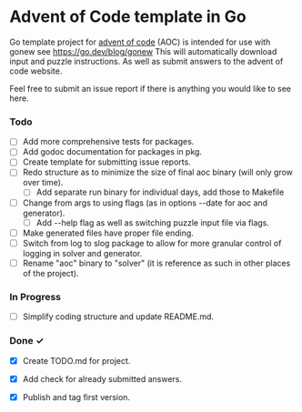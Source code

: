 # Advent of Code template in Go
Go template project for [advent of code](https://adventofcode.com/) (AOC) is intended for use with gonew see https://go.dev/blog/gonew
This will automatically download input and puzzle instructions. As well as submit answers to the advent of code website.

Feel free to submit an issue report if there is anything you would like to see here.

### Todo

- [ ] Add more comprehensive tests for packages.
- [ ] Add godoc documentation for packages in pkg.
- [ ] Create template for submitting issue reports.
- [ ] Redo structure as to minimize the size of final aoc binary (will only grow over time).
  - [ ] Add separate run binary for individual days, add those to Makefile 
- [ ] Change from args to using flags (as in options --date for aoc and generator).
    - [ ] Add --help flag as well as switching puzzle input file via flags.
- [ ] Make generated files have proper file ending.
- [ ] Switch from log to slog package to allow for more granular control of logging in solver and generator.
- [ ] Rename "aoc" binary to "solver" (it is reference as such in other places of the project).

### In Progress

- [ ] Simplify coding structure and update README.md.

### Done ✓

- [x] Create TODO.md for project.
- [x] Add check for already submitted answers.
- [x] Publish and tag first version.

